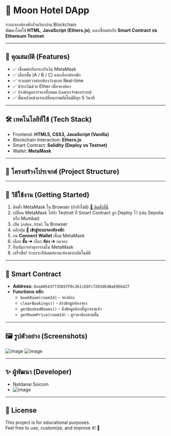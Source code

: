 # 🏨 Moon Hotel DApp

ระบบจองห้องพักอัจฉริยะผ่าน Blockchain  
พัฒนาโดยใช้ **HTML**, **JavaScript (Ethers.js)**, และเชื่อมต่อกับ **Smart Contract บน Ethereum Testnet**.

---

## 🚀 คุณสมบัติ (Features)

- ✅ เชื่อมต่อกับกระเป๋าเงิน MetaMask
- ✅ เลือกชั้น (A / B / C) และเลือกห้องพัก
- ✅ ระบบตรวจสอบห้องว่างแบบ Real-time
- ✅ ชำระเงินด้วย Ether เพื่อจองห้อง
- ✅ ล้างข้อมูลการจองทั้งหมด (เฉพาะเจ้าของระบบ)
- ✅ พื้นหลังหน้าแรกเปลี่ยนภาพอัตโนมัติทุก 5 วินาที

---

## 🛠️ เทคโนโลยีที่ใช้ (Tech Stack)

- Frontend: **HTML5, CSS3, JavaScript (Vanilla)**
- Blockchain Interaction: **Ethers.js**
- Smart Contract: **Solidity (Deploy บน Testnet)**
- Wallet: **MetaMask**

---

## 📂 โครงสร้างโปรเจกต์ (Project Structure)




---

## 🔗 วิธีใช้งาน (Getting Started)

1. ติดตั้ง MetaMask ใน Browser (ถ้ายังไม่มี) [🔗 ติดตั้งที่นี่](https://metamask.io/)
2. เปลี่ยน MetaMask ไปยัง Testnet ที่ Smart Contract ถูก Deploy ไว้ (เช่น Sepolia หรือ Mumbai)
3. เปิด `index.html` ใน Browser
4. คลิกปุ่ม **🌟 เข้าสู่ระบบจองห้องพัก**
5. กด **Connect Wallet** เชื่อม MetaMask
6. เลือก **ชั้น** ➔ เลือก **ห้อง** ➔ กดจอง
7. ยืนยันการทำธุรกรรมใน MetaMask
8. เสร็จสิ้น! ระบบจะอัปเดตสถานะห้องแบบอัตโนมัติ

---

## 🧩 Smart Contract

- **Address:** `0xeA0543f735D5fF0c261cE8Fc7203dE4BaE9E6427`
- **Functions หลัก:**
  - `bookRoom(roomId)` - จองห้อง
  - `clearBookings()` - ล้างข้อมูลห้องจอง
  - `getBookedRooms()` - ดึงข้อมูลห้องที่ถูกจองแล้ว
  - `getRoomPrice(roomId)` - ดูราคาห้องตามชั้น

---

## 🖼️ รูปตัวอย่าง (Screenshots)

![image](https://github.com/user-attachments/assets/edc875cf-50fd-4298-aca3-204359a2b6b6)
![image](https://github.com/user-attachments/assets/a54e42aa-6cb3-4461-95b7-f1ffc35c553d)

---

## ✨ ผู้พัฒนา (Developer)

- Natdanai Soicom
- ![image](https://github.com/user-attachments/assets/6b472846-4872-42a0-81f5-221650823810)


---

## 📜 License

This project is for educational purposes.  
Feel free to use, customize, and improve it! 🚀


